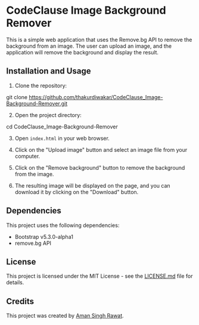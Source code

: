 
# CodeClause Image Background Remover

This is a simple web application that uses the Remove.bg API to remove the background from an image. The user can upload an image, and the application will remove the background and display the result.

## Installation and Usage

1. Clone the repository:

git clone https://github.com/thakurdiwakar/CodeClause_Image-Background-Remover.git



2. Open the project directory:

cd CodeClause_Image-Background-Remover




3. Open `index.html` in your web browser.

4. Click on the "Upload image" button and select an image file from your computer.

5. Click on the "Remove background" button to remove the background from the image.

6. The resulting image will be displayed on the page, and you can download it by clicking on the "Download" button.

## Dependencies

This project uses the following dependencies:

- Bootstrap v5.3.0-alpha1
- remove.bg API

## License

This project is licensed under the MIT License - see the [LICENSE.md](LICENSE.md) file for details.

## Credits

This project was created by [Aman Singh Rawat](https://github.com/thakurdiwakar).
